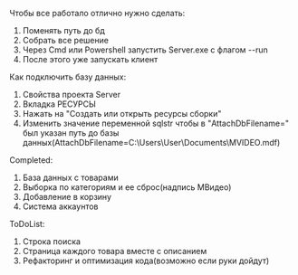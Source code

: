 Чтобы все работало отлично нужно сделать:
1. Поменять путь до бд
2. Собрать все решение
3. Через Cmd или Powershell запустить Server.exe с флагом --run
4. После этого уже запускать клиент

Как подключить базу данных:
1. Свойства проекта Server
2. Вкладка РЕСУРСЫ
3. Нажать на "Создать или открыть ресурсы сборки"
4. Изменить значение переменной sqlstr чтобы в "AttachDbFilename=" был указан путь до базы данных(AttachDbFilename=C:\Users\User\Documents\MVIDEO.mdf)

Completed:
1. База данных с товарами
2. Выборка по категориям и ее сброс(надпись МВидео)
3. Добавление в корзину
4. Система аккаунтов

ToDoList:
1. Строка поиска
2. Страница каждого товара вместе с описанием
3. Рефакторинг и оптимизация кода(возможно если руки дойдут)
